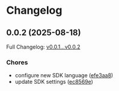 # Changelog

## 0.0.2 (2025-08-18)

Full Changelog: [v0.0.1...v0.0.2](https://github.com/CASParser/cas-parser-php/compare/v0.0.1...v0.0.2)

### Chores

* configure new SDK language ([efe3aa8](https://github.com/CASParser/cas-parser-php/commit/efe3aa8298b2b8d8cbbb39519cd6e2b4155656a5))
* update SDK settings ([ec8569e](https://github.com/CASParser/cas-parser-php/commit/ec8569e4fe27cbd72199c5394b79bdbff771c132))
